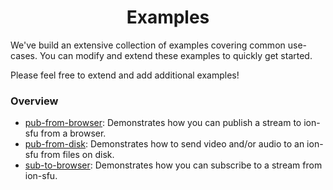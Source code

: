 <h1 align="center">
  Examples
</h1>

We've build an extensive collection of examples covering common use-cases. You can modify and extend these examples to quickly get started.

Please feel free to extend and add additional examples!

### Overview
* [pub-from-browser](pub-from-browser): Demonstrates how you can publish a stream to ion-sfu from a browser.
* [pub-from-disk](pub-from-disk): Demonstrates how to send video and/or audio to an ion-sfu from files on disk.
* [sub-to-browser](sub-to-browser): Demonstrates how you can subscribe to a stream from ion-sfu.
